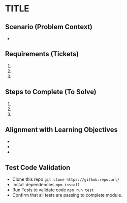 # TITLE

## Scenario (Problem Context)

- 

## Requirements (Tickets)

1)
2)
3)

## Steps to Complete (To Solve)

1)
2)
3)

## Alignment with Learning Objectives

- 
- 
- 

## Test Code Validation

- Clone this repo `git clone https://github.repo.url/`
- Install dependencies `npm install`
- Run Tests to validate code `npm run test`
- Confirm that all tests are passing to complete module.